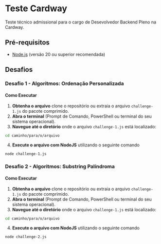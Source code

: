 # Teste Cardway
Teste técnico admissional para o cargo de Desevolvedor Backend Pleno na Cardway.

## Pré-requisitos
- [Node.js](https://nodejs.org/) (versão 20 ou superior recomendada)

## Desafios
### Desafio 1 - Algoritmos: Ordenação Personalizada
#### Como Executar
1. **Obtenha o arquivo** clone o repositório ou extraia o arquivo `challenge-1.js` do pacote comprimido.
2. **Abra o terminal** (Prompt de Comando, PowerShell ou terminal do seu sistema operacional).
3. **Navegue até o diretório** onde o arquivo `challenge-1.js` está localizado:
  ```bash
  cd caminho/para/o/arquivo
  ```
4. **Execute o arquivo com NodeJS** utilizando o seguinte comando
  ```bash
  node challenge-1.js
  ```
### Desafio 2 - Algoritmos: Substring Palíndroma
#### Como Executar
1. **Obtenha o arquivo** clone o repositório ou extraia o arquivo `challenge-1.js` do pacote comprimido.
2. **Abra o terminal** (Prompt de Comando, PowerShell ou terminal do seu sistema operacional).
3. **Navegue até o diretório** onde o arquivo `challenge-1.js` está localizado:
  ```bash
  cd caminho/para/o/arquivo
  ```
4. **Execute o arquivo com NodeJS** utilizando o seguinte comando
  ```bash
  node challenge-2.js
  ```
